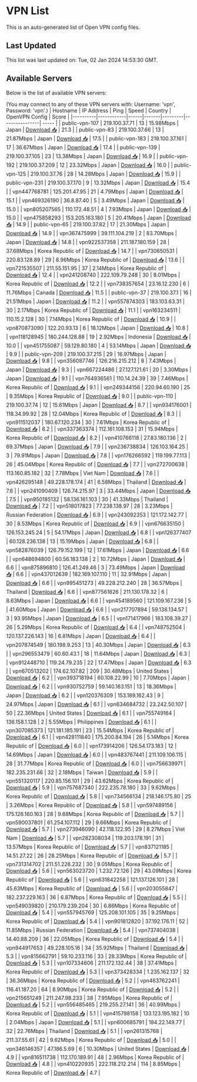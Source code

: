 # VPN List

This is an auto-generated list of Open VPN config files.

## Last Updated

This list was last updated on: Tue, 02 Jan 2024 14:53:30 GMT.

## Available Servers

Below is the list of available VPN servers:

(You may connect to any of these VPN servers with: Username: 'vpn', Password: 'vpn'.)
| Hostname | IP Address | Ping | Speed | Country | OpenVPN Config | Score |
|----------|------------|------|-------|---------|----------------| ----- |
| public-vpn-107 | 219.100.37.71 | 13 | 15.98Mbps | Japan | [Download 📥](./configs/server_0_JP.ovpn) | 21.3 |
| public-vpn-83 | 219.100.37.66 | 13 | 21.87Mbps | Japan | [Download 📥](./configs/server_1_JP.ovpn) | 17.5 |
| public-vpn-183 | 219.100.37.161 | 17 | 36.67Mbps | Japan | [Download 📥](./configs/server_2_JP.ovpn) | 17.4 |
| public-vpn-139 | 219.100.37.105 | 23 | 13.38Mbps | Japan | [Download 📥](./configs/server_3_JP.ovpn) | 16.9 |
| public-vpn-192 | 219.100.37.209 | 12 | 23.32Mbps | Japan | [Download 📥](./configs/server_4_JP.ovpn) | 16.0 |
| public-vpn-125 | 219.100.37.76 | 28 | 14.28Mbps | Japan | [Download 📥](./configs/server_5_JP.ovpn) | 15.9 |
| public-vpn-231 | 219.100.37.170 | 9 | 13.32Mbps | Japan | [Download 📥](./configs/server_6_JP.ovpn) | 15.4 |
| vpn447768781 | 125.201.47.95 | 21 | 4.79Mbps | Japan | [Download 📥](./configs/server_7_JP.ovpn) | 15.1 |
| vpn469326190 | 36.8.87.40 | 5 | 3.49Mbps | Japan | [Download 📥](./configs/server_8_JP.ovpn) | 15.0 |
| vpn805207565 | 110.172.48.51 | 4 | 7.93Mbps | Japan | [Download 📥](./configs/server_9_JP.ovpn) | 15.0 |
| vpn475858293 | 153.205.163.180 | 5 | 20.41Mbps | Japan | [Download 📥](./configs/server_10_JP.ovpn) | 14.9 |
| public-vpn-65 | 219.100.37.82 | 17 | 21.30Mbps | Japan | [Download 📥](./configs/server_11_JP.ovpn) | 14.9 |
| vpn367475999 | 39.111.104.219 | 2 | 83.70Mbps | Japan | [Download 📥](./configs/server_12_JP.ovpn) | 14.8 |
| vpn922537358 | 211.187.180.159 | 28 | 37.68Mbps | Korea Republic of | [Download 📥](./configs/server_13_KR.ovpn) | 14.7 |
| vpn730650531 | 220.83.128.89 | 29 | 8.96Mbps | Korea Republic of | [Download 📥](./configs/server_14_KR.ovpn) | 13.6 |
| vpn721535507 | 211.55.151.95 | 37 | 2.14Mbps | Korea Republic of | [Download 📥](./configs/server_15_KR.ovpn) | 12.4 |
| vpn241208740 | 222.109.79.248 | 30 | 8.01Mbps | Korea Republic of | [Download 📥](./configs/server_16_KR.ovpn) | 12.2 |
| vpn738357654 | 23.16.12.230 | 6 | 11.76Mbps | Canada | [Download 📥](./configs/server_17_CA.ovpn) | 11.5 |
| public-vpn-37 | 219.100.37.1 | 16 | 21.51Mbps | Japan | [Download 📥](./configs/server_18_JP.ovpn) | 11.2 |
| vpn557874303 | 183.103.63.31 | 30 | 2.17Mbps | Korea Republic of | [Download 📥](./configs/server_19_KR.ovpn) | 11.1 |
| vpn163234511 | 110.15.2.128 | 30 | 7.14Mbps | Korea Republic of | [Download 📥](./configs/server_20_KR.ovpn) | 10.9 |
| vpn870873090 | 122.20.93.13 | 6 | 18.12Mbps | Japan | [Download 📥](./configs/server_21_JP.ovpn) | 10.8 |
| vpn118128945 | 180.244.128.88 | 19 | 2.92Mbps | Indonesia | [Download 📥](./configs/server_22_ID.ovpn) | 10.0 |
| vpn451755087 | 59.129.80.180 | 4 | 53.14Mbps | Japan | [Download 📥](./configs/server_23_JP.ovpn) | 9.9 |
| public-vpn-209 | 219.100.37.215 | 29 | 16.97Mbps | Japan | [Download 📥](./configs/server_24_JP.ovpn) | 9.8 |
| vpn356087746 | 126.216.215.212 | 8 | 7.43Mbps | Japan | [Download 📥](./configs/server_25_JP.ovpn) | 9.3 |
| vpn667224486 | 27.127.121.61 | 20 | 3.30Mbps | Japan | [Download 📥](./configs/server_26_JP.ovpn) | 9.1 |
| vpn764936561 | 110.14.24.39 | 39 | 7.46Mbps | Korea Republic of | [Download 📥](./configs/server_27_KR.ovpn) | 9.1 |
| vpn249344156 | 220.94.60.190 | 25 | 9.35Mbps | Korea Republic of | [Download 📥](./configs/server_28_KR.ovpn) | 9.0 |
| public-vpn-110 | 219.100.37.74 | 12 | 15.61Mbps | Japan | [Download 📥](./configs/server_29_JP.ovpn) | 8.7 |
| vpn934176001 | 118.34.99.92 | 28 | 12.04Mbps | Korea Republic of | [Download 📥](./configs/server_30_KR.ovpn) | 8.3 |
| vpn911512037 | 180.67.120.234 | 30 | 7.61Mbps | Korea Republic of | [Download 📥](./configs/server_31_KR.ovpn) | 8.2 |
| vpn337363374 | 112.161.108.153 | 31 | 15.94Mbps | Korea Republic of | [Download 📥](./configs/server_32_KR.ovpn) | 8.2 |
| vpn410766118 | 27.83.180.136 | 2 | 69.37Mbps | Japan | [Download 📥](./configs/server_33_JP.ovpn) | 7.9 |
| vpn236738834 | 126.103.164.25 | 3 | 79.91Mbps | Japan | [Download 📥](./configs/server_34_JP.ovpn) | 7.8 |
| vpn176266592 | 119.199.77.113 | 26 | 45.04Mbps | Korea Republic of | [Download 📥](./configs/server_35_KR.ovpn) | 7.7 |
| vpn272700638 | 113.160.85.182 | 32 | 7.78Mbps | Viet Nam | [Download 📥](./configs/server_36_VN.ovpn) | 7.6 |
| vpn426295148 | 49.228.178.174 | 41 | 6.58Mbps | Thailand | [Download 📥](./configs/server_37_TH.ovpn) | 7.6 |
| vpn241090409 | 126.74.215.97 | 3 | 33.44Mbps | Japan | [Download 📥](./configs/server_38_JP.ovpn) | 7.5 |
| vpn950185132 | 58.136.161.103 | 30 | 41.33Mbps | Thailand | [Download 📥](./configs/server_39_TH.ovpn) | 7.2 |
| vpn518017823 | 77.238.138.97 | 28 | 3.23Mbps | Russian Federation | [Download 📥](./configs/server_40_RU.ovpn) | 6.9 |
| vpn243092353 | 121.172.142.77 | 30 | 8.53Mbps | Korea Republic of | [Download 📥](./configs/server_41_KR.ovpn) | 6.9 |
| vpn676635150 | 126.153.245.24 | 5 | 54.17Mbps | Japan | [Download 📥](./configs/server_42_JP.ovpn) | 6.8 |
| vpn126377407 | 60.128.236.138 | 13 | 15.19Mbps | Japan | [Download 📥](./configs/server_43_JP.ovpn) | 6.8 |
| vpn582876039 | 126.79.152.199 | 12 | 17.61Mbps | Japan | [Download 📥](./configs/server_44_JP.ovpn) | 6.6 |
| vpn648694800 | 60.56.183.138 | 2 | 10.72Mbps | Japan | [Download 📥](./configs/server_45_JP.ovpn) | 6.6 |
| vpn875896810 | 126.41.249.46 | 3 | 73.49Mbps | Japan | [Download 📥](./configs/server_46_JP.ovpn) | 6.6 |
| vpn437012639 | 182.169.107.110 | 11 | 32.91Mbps | Japan | [Download 📥](./configs/server_47_JP.ovpn) | 6.6 |
| vpn995451273 | 49.228.212.240 | 28 | 36.57Mbps | Thailand | [Download 📥](./configs/server_48_TH.ovpn) | 6.6 |
| vpn877561826 | 211.130.178.32 | 6 | 8.63Mbps | Japan | [Download 📥](./configs/server_49_JP.ovpn) | 6.6 |
| vpn454189560 | 121.109.167.236 | 5 | 41.60Mbps | Japan | [Download 📥](./configs/server_50_JP.ovpn) | 6.6 |
| vpn217707894 | 59.138.134.57 | 3 | 93.95Mbps | Japan | [Download 📥](./configs/server_51_JP.ovpn) | 6.5 |
| vpn171417966 | 183.108.39.27 | 26 | 5.29Mbps | Korea Republic of | [Download 📥](./configs/server_52_KR.ovpn) | 6.4 |
| vpn748752504 | 120.137.226.143 | 16 | 6.81Mbps | Japan | [Download 📥](./configs/server_53_JP.ovpn) | 6.4 |
| vpn207874549 | 180.198.9.253 | 13 | 40.30Mbps | Japan | [Download 📥](./configs/server_54_JP.ovpn) | 6.3 |
| vpn296553479 | 60.60.43.1 | 18 | 11.64Mbps | Japan | [Download 📥](./configs/server_55_JP.ovpn) | 6.3 |
| vpn912448710 | 119.24.79.235 | 22 | 17.47Mbps | Japan | [Download 📥](./configs/server_56_JP.ovpn) | 6.3 |
| vpn670513202 | 174.62.107.82 | 209 | 30.48Mbps | United States | [Download 📥](./configs/server_57_US.ovpn) | 6.2 |
| vpn393718194 | 60.108.22.99 | 10 | 7.70Mbps | Japan | [Download 📥](./configs/server_58_JP.ovpn) | 6.2 |
| vpn930752759 | 59.140.163.151 | 13 | 18.36Mbps | Japan | [Download 📥](./configs/server_59_JP.ovpn) | 6.2 |
| vpn120376309 | 153.189.162.43 | 9 | 24.97Mbps | Japan | [Download 📥](./configs/server_60_JP.ovpn) | 6.1 |
| vpn634684732 | 23.242.50.107 | 50 | 22.36Mbps | United States | [Download 📥](./configs/server_61_US.ovpn) | 6.1 |
| vpn755749164 | 136.158.1.128 | 2 | 5.55Mbps | Philippines | [Download 📥](./configs/server_62_PH.ovpn) | 6.1 |
| vpn307085373 | 121.181.185.191 | 23 | 15.54Mbps | Korea Republic of | [Download 📥](./configs/server_63_KR.ovpn) | 6.1 |
| vpn428111840 | 175.200.84.194 | 26 | 5.14Mbps | Korea Republic of | [Download 📥](./configs/server_64_KR.ovpn) | 6.0 |
| vpn173914206 | 126.54.173.183 | 12 | 14.69Mbps | Japan | [Download 📥](./configs/server_65_JP.ovpn) | 6.0 |
| vpn483767441 | 211.109.106.115 | 28 | 31.77Mbps | Korea Republic of | [Download 📥](./configs/server_66_KR.ovpn) | 6.0 |
| vpn756639971 | 182.235.231.66 | 32 | 2.18Mbps | Taiwan | [Download 📥](./configs/server_67_TW.ovpn) | 5.9 |
| vpn551320117 | 220.85.156.101 | 29 | 43.62Mbps | Korea Republic of | [Download 📥](./configs/server_68_KR.ovpn) | 5.9 |
| vpn757687340 | 222.235.78.180 | 33 | 9.62Mbps | Korea Republic of | [Download 📥](./configs/server_69_KR.ovpn) | 5.8 |
| vpn734566134 | 218.146.175.80 | 25 | 3.26Mbps | Korea Republic of | [Download 📥](./configs/server_70_KR.ovpn) | 5.8 |
| vpn597489156 | 175.126.160.163 | 28 | 9.68Mbps | Korea Republic of | [Download 📥](./configs/server_71_KR.ovpn) | 5.7 |
| vpn590037801 | 61.254.107.112 | 29 | 9.66Mbps | Korea Republic of | [Download 📥](./configs/server_72_KR.ovpn) | 5.7 |
| vpn273946090 | 42.118.122.95 | 29 | 8.27Mbps | Viet Nam | [Download 📥](./configs/server_73_VN.ovpn) | 5.7 |
| vpn282308034 | 119.203.178.191 | 31 | 13.57Mbps | Korea Republic of | [Download 📥](./configs/server_74_KR.ovpn) | 5.7 |
| vpn837121185 | 14.51.27.22 | 26 | 28.25Mbps | Korea Republic of | [Download 📥](./configs/server_75_KR.ovpn) | 5.7 |
| vpn731314702 | 211.51.228.232 | 30 | 9.05Mbps | Korea Republic of | [Download 📥](./configs/server_76_KR.ovpn) | 5.6 |
| vpn563023720 | 1.232.72.126 | 29 | 43.09Mbps | Korea Republic of | [Download 📥](./configs/server_77_KR.ovpn) | 5.6 |
| vpn631842258 | 121.137.126.101 | 28 | 45.63Mbps | Korea Republic of | [Download 📥](./configs/server_78_KR.ovpn) | 5.6 |
| vpn203055847 | 182.237.229.163 | 36 | 6.87Mbps | Korea Republic of | [Download 📥](./configs/server_79_KR.ovpn) | 5.5 |
| vpn549039820 | 210.179.239.204 | 30 | 6.86Mbps | Korea Republic of | [Download 📥](./configs/server_80_KR.ovpn) | 5.4 |
| vpn557945769 | 125.208.101.105 | 35 | 9.25Mbps | Korea Republic of | [Download 📥](./configs/server_81_KR.ovpn) | 5.4 |
| vpn901812820 | 37.192.176.11 | 52 | 11.85Mbps | Russian Federation | [Download 📥](./configs/server_82_RU.ovpn) | 5.4 |
| vpn737404038 | 14.40.88.209 | 36 | 22.05Mbps | Korea Republic of | [Download 📥](./configs/server_83_KR.ovpn) | 5.4 |
| vpn944917653 | 49.228.105.16 | 34 | 35.92Mbps | Thailand | [Download 📥](./configs/server_84_TH.ovpn) | 5.3 |
| vpn815662791 | 59.10.233.116 | 33 | 28.33Mbps | Korea Republic of | [Download 📥](./configs/server_85_KR.ovpn) | 5.3 |
| vpn107334606 | 211.172.132.44 | 38 | 37.41Mbps | Korea Republic of | [Download 📥](./configs/server_86_KR.ovpn) | 5.3 |
| vpn373428334 | 1.235.162.137 | 32 | 36.36Mbps | Korea Republic of | [Download 📥](./configs/server_87_KR.ovpn) | 5.2 |
| vpn463762241 | 116.41.187.20 | 64 | 8.90Mbps | Korea Republic of | [Download 📥](./configs/server_88_KR.ovpn) | 5.2 |
| vpn215651249 | 211.247.98.233 | 38 | 7.95Mbps | Korea Republic of | [Download 📥](./configs/server_89_KR.ovpn) | 5.2 |
| vpn556485465 | 219.255.27.141 | 36 | 40.99Mbps | Korea Republic of | [Download 📥](./configs/server_90_KR.ovpn) | 5.1 |
| vpn415798158 | 133.123.195.182 | 10 | 2.04Mbps | Japan | [Download 📥](./configs/server_91_JP.ovpn) | 5.1 |
| vpn600685791 | 184.22.149.77 | 32 | 22.76Mbps | Thailand | [Download 📥](./configs/server_92_TH.ovpn) | 5.1 |
| vpn261315768 | 211.37.55.61 | 42 | 9.62Mbps | Korea Republic of | [Download 📥](./configs/server_93_KR.ovpn) | 5.0 |
| vpn346146357 | 47.186.5.69 | 6 | 10.30Mbps | United States | [Download 📥](./configs/server_94_US.ovpn) | 4.9 |
| vpn816511738 | 112.170.189.91 | 48 | 2.96Mbps | Korea Republic of | [Download 📥](./configs/server_95_KR.ovpn) | 4.8 |
| vpn410220935 | 222.118.212.214 | 114 | 8.85Mbps | Korea Republic of | [Download 📥](./configs/server_96_KR.ovpn) | 4.7 |
